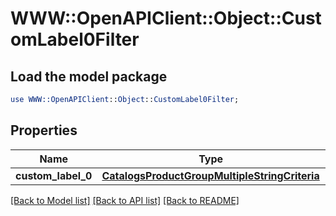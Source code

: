 # WWW::OpenAPIClient::Object::CustomLabel0Filter

## Load the model package
```perl
use WWW::OpenAPIClient::Object::CustomLabel0Filter;
```

## Properties
Name | Type | Description | Notes
------------ | ------------- | ------------- | -------------
**custom_label_0** | [**CatalogsProductGroupMultipleStringCriteria**](.md) |  | 

[[Back to Model list]](../README.md#documentation-for-models) [[Back to API list]](../README.md#documentation-for-api-endpoints) [[Back to README]](../README.md)


